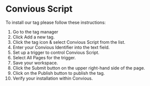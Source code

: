 # Convious Script


To install our tag please follow these instructions:
1. Go to the tag manager
2. Click Add a new tag.
3. Click the tag icon & select Convious Script from the list.
4. Enter your Convious Identifier into the text field.
5. Set up a trigger to control Convious Script.
6. Select All Pages for the trigger.
7. Save your workspace.
8. Click the Submit button on the upper right-hand side of the page.
9. Click on the Publish button to publish the tag.
10. Verify your installation within Convious.
